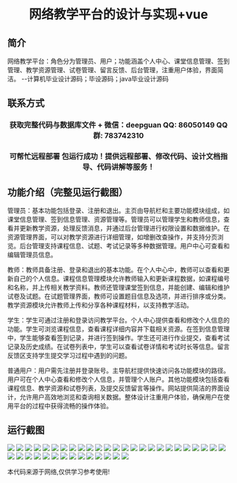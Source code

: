 <p><h1 align="center">网络教学平台的设计与实现+vue</h1></p>

## 简介
网络教学平台：角色分为管理员、用户；功能涵盖个人中心、课堂信息管理、签到管理、教学资源管理、试卷管理、留言反馈、后台管理，注重用户体验，界面简洁。    --计算机毕业设计源码；毕设源码；java毕业设计源码


## 联系方式
<p><h3 align="center">获取完整代码与数据库文件 + 微信：deepguan QQ: 86050149 QQ群: 783742310</h3></p>
<p><h3 align="center">可帮忙远程部署 包运行成功！提供远程部署、修改代码、设计文档指导、代码讲解等服务！</h3></p>

## 功能介绍（完整见运行截图）
管理员：基本功能包括登录、注册和退出。主页由导航栏和主要功能模块组成，如课堂信息管理、签到信息管理、资源管理等。管理员可以管理学生和教师信息，查看并更新教学资源，处理反馈消息，并通过后台管理进行权限设置和数据维护。在资源管理界面，可以对教学资源进行详细管理，如增删改查操作，并支持分页浏览。后台管理支持课程信息、试题、考试记录等多种数据管理。用户中心可查看和编辑管理员信息。

教师：教师具备注册、登录和退出的基本功能。在个人中心中，教师可以查看和更新自己的个人信息。课程信息管理模块允许教师输入和更新课程数据，如课程编号和名称，并上传相关教学资料。教师还管理课堂签到信息，并能创建、编辑和维护试卷及试题。在试题管理界面，教师可设置题目信息及选项，并进行排序或分类。教学资源模块允许教师上传和分享各种课程材料，以支持教学活动。

学生：学生可通过注册和登录访问教学平台。个人中心提供查看和修改个人信息的功能。学生可浏览课程信息，查看课程详细内容并下载相关资源。在签到信息管理中，学生能够查看签到记录，并进行签到操作。学生还可进行作业提交，查看考试记录及历史成绩。在试卷列表中，学生可以查看试卷详情和考试时长等信息。留言反馈区支持学生提交学习过程中遇到的问题。

普通用户：用户需先注册并登录账号。主导航栏提供快速访问各功能模块的路径。用户可在个人中心查看和修改个人信息，并管理个人账户。其他功能模块包括查看课程信息、教学资源和试卷列表，及提交反馈留言等操作。网站提供简洁的界面设计，允许用户高效地浏览和查询相关数据。整体设计注重用户体验，确保用户在使用平台的过程中获得流畅的操作体验。


## 运行截图
![](https://bs-1329754181.cos.ap-shanghai.myqcloud.com/ssm/NetworkTeachingPlatform/img/001.jpg)
![](https://bs-1329754181.cos.ap-shanghai.myqcloud.com/ssm/NetworkTeachingPlatform/img/002.jpg)
![](https://bs-1329754181.cos.ap-shanghai.myqcloud.com/ssm/NetworkTeachingPlatform/img/003.jpg)
![](https://bs-1329754181.cos.ap-shanghai.myqcloud.com/ssm/NetworkTeachingPlatform/img/004.jpg)
![](https://bs-1329754181.cos.ap-shanghai.myqcloud.com/ssm/NetworkTeachingPlatform/img/005.jpg)
![](https://bs-1329754181.cos.ap-shanghai.myqcloud.com/ssm/NetworkTeachingPlatform/img/006.jpg)
![](https://bs-1329754181.cos.ap-shanghai.myqcloud.com/ssm/NetworkTeachingPlatform/img/007.jpg)
![](https://bs-1329754181.cos.ap-shanghai.myqcloud.com/ssm/NetworkTeachingPlatform/img/008.jpg)
![](https://bs-1329754181.cos.ap-shanghai.myqcloud.com/ssm/NetworkTeachingPlatform/img/009.jpg)
![](https://bs-1329754181.cos.ap-shanghai.myqcloud.com/ssm/NetworkTeachingPlatform/img/010.jpg)
![](https://bs-1329754181.cos.ap-shanghai.myqcloud.com/ssm/NetworkTeachingPlatform/img/011.jpg)
![](https://bs-1329754181.cos.ap-shanghai.myqcloud.com/ssm/NetworkTeachingPlatform/img/012.jpg)
![](https://bs-1329754181.cos.ap-shanghai.myqcloud.com/ssm/NetworkTeachingPlatform/img/013.jpg)
![](https://bs-1329754181.cos.ap-shanghai.myqcloud.com/ssm/NetworkTeachingPlatform/img/014.jpg)
![](https://bs-1329754181.cos.ap-shanghai.myqcloud.com/ssm/NetworkTeachingPlatform/img/015.jpg)
![](https://bs-1329754181.cos.ap-shanghai.myqcloud.com/ssm/NetworkTeachingPlatform/img/016.jpg)
![](https://bs-1329754181.cos.ap-shanghai.myqcloud.com/ssm/NetworkTeachingPlatform/img/017.jpg)
![](https://bs-1329754181.cos.ap-shanghai.myqcloud.com/ssm/NetworkTeachingPlatform/img/018.jpg)
![](https://bs-1329754181.cos.ap-shanghai.myqcloud.com/ssm/NetworkTeachingPlatform/img/019.jpg)
![](https://bs-1329754181.cos.ap-shanghai.myqcloud.com/ssm/NetworkTeachingPlatform/img/020.jpg)
![](https://bs-1329754181.cos.ap-shanghai.myqcloud.com/ssm/NetworkTeachingPlatform/img/021.jpg)
![](https://bs-1329754181.cos.ap-shanghai.myqcloud.com/ssm/NetworkTeachingPlatform/img/022.jpg)
![](https://bs-1329754181.cos.ap-shanghai.myqcloud.com/ssm/NetworkTeachingPlatform/img/023.jpg)
![](https://bs-1329754181.cos.ap-shanghai.myqcloud.com/ssm/NetworkTeachingPlatform/img/024.jpg)
![](https://bs-1329754181.cos.ap-shanghai.myqcloud.com/ssm/NetworkTeachingPlatform/img/025.jpg)
![](https://bs-1329754181.cos.ap-shanghai.myqcloud.com/ssm/NetworkTeachingPlatform/img/026.jpg)
![](https://bs-1329754181.cos.ap-shanghai.myqcloud.com/ssm/NetworkTeachingPlatform/img/027.jpg)
![](https://bs-1329754181.cos.ap-shanghai.myqcloud.com/ssm/NetworkTeachingPlatform/img/028.jpg)
![](https://bs-1329754181.cos.ap-shanghai.myqcloud.com/ssm/NetworkTeachingPlatform/img/029.jpg)
![](https://bs-1329754181.cos.ap-shanghai.myqcloud.com/ssm/NetworkTeachingPlatform/img/030.jpg)
![](https://bs-1329754181.cos.ap-shanghai.myqcloud.com/ssm/NetworkTeachingPlatform/img/031.jpg)
![](https://bs-1329754181.cos.ap-shanghai.myqcloud.com/ssm/NetworkTeachingPlatform/img/032.jpg)
![](https://bs-1329754181.cos.ap-shanghai.myqcloud.com/ssm/NetworkTeachingPlatform/img/033.jpg)
![](https://bs-1329754181.cos.ap-shanghai.myqcloud.com/ssm/NetworkTeachingPlatform/img/034.jpg)
![](https://bs-1329754181.cos.ap-shanghai.myqcloud.com/ssm/NetworkTeachingPlatform/img/035.jpg)
![](https://bs-1329754181.cos.ap-shanghai.myqcloud.com/ssm/NetworkTeachingPlatform/img/036.jpg)
![](https://bs-1329754181.cos.ap-shanghai.myqcloud.com/ssm/NetworkTeachingPlatform/img/037.jpg)
![](https://bs-1329754181.cos.ap-shanghai.myqcloud.com/ssm/NetworkTeachingPlatform/img/038.jpg)
![](https://bs-1329754181.cos.ap-shanghai.myqcloud.com/ssm/NetworkTeachingPlatform/img/039.jpg)

<p>本代码来源于网络,仅供学习参考使用!</p>
